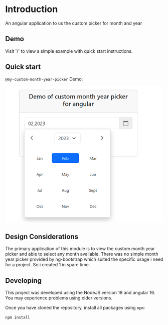 # Introduction

An angular application to us the custom picker for month and year

## Demo

Visit '/' to view a simple example with quick start instructions.

## Quick start

`@my-custom-month-year-picker` Demo:

![Alt text](image.png)

## Design Considerations

The primary application of this module is to view the custom month year picker and able to select any month available. There was no simple month year picker provided by ng-bootstrap which suited the specific usage i need for a project. So i created 1 in spare time.

## Developing

This project was developed using the NodeJS version 18 and angular 16. You may experience problems using older versions.

Once you have cloned the repository, install all packages using `npm`:

```
npm install
```
